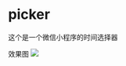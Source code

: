 # picker

这个是一个微信小程序的时间选择器


效果图
![](https://upload-images.jianshu.io/upload_images/13934769-1a23e898e29e66da.png?imageMogr2/auto-orient/strip%7CimageView2/2/w/413/format/webp)
